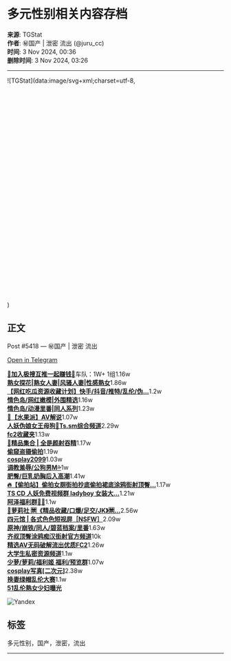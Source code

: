 # 多元性别相关内容存档

**来源**: TGStat  
**作者**: ㊙️国产 | 泄密 流出 (@juru\_cc)  
**时间**: 3 Nov 2024, 00:36  
**删除时间**: 3 Nov 2024, 03:26  

---

![TGStat](data:image/svg+xml;charset=utf-8,<svg width="640" height="640" style="background-color:%2344badc;font-family:Nunito,sans-serif" viewBox="0 0 100 100" preserveAspectRatio="xMidYMid meet" xmlns="http://www.w3.org/2000/svg"><text font-size="30" x="50%" y="50%" dy="5" fill="white" dominant-baseline="middle" text-anchor="middle"></text></svg>)

## 正文
Post #5418 — ㊙️国产 | 泄密 流出

[Open in Telegram](https://ttttt.me/juru_cc/5418)

[**🚀加入极搜互推一起赚钱🚀**](https://t.me/hutui1bot)车队：1W+ 1组1.16w  
[**熟女探花|熟女人妻|风骚人妻|性感熟女**](https://cn.tgstat.com/channel/@wv958)1.86w  
[**【网红吃瓜资源收藏计划】快手/抖音/推特/乱伦/伪...**](https://tgstat.com/channel/@JB2048)1.2w  
[**情色岛/网红嫩模|外围精选**](https://cn.tgstat.com/channel/@yhk578)1.16w  
[**情色岛/动漫里番|同人系列**](https://tgstat.com/channel/@qsddm)1.23w  
[**🍌【水果派】AV解说**](https://tgstat.com/channel/@shuiguopai91)1.07w  
[**人妖伪娘女王母狗💋Ts.sm综合频道**](https://t.me/+IduLUVCALbxkN2Fl)2.29w  
[**fc2收藏夹**](https://t.me/+wh2ZemJohp0zYmI9)1.13w  
[**🍑精品集合 | 全是颜射吞精**](https://t.me/+nRn3vchAz4Q2OWRl)1.17w  
[**偷窥盗摄偷拍**](https://tgstat.com/channel/@rrdby5)1.19w  
[**cosplay2099**](https://tgstat.com/channel/@cos2099)1.03w  
[**调教羞辱/公狗男M💦**](https://cn.tgstat.com/channel/@pronhub069)1w  
[**肥臀/巨乳奶胸后入高潮**](https://tgstat.com/channel/@bigbigmimi)1.41w  
[**🔥【偷拍站】偷拍女厕街拍抄底偷拍裙底涂鸦街射顶臀...**](https://cn.tgstat.com/channel/@tp608)1.17w  
[**TS CD 人妖免费视频群 ladyboy 女装大...**](https://t.me/+qT3LXPG6fadmOGFl)1.21w  
[**阿泽福利群💪🈲**](https://t.me/+VHy5B7nrJuIzYjJl)1.1w  
[**🔞萝莉社 🈲《精品收藏/口爆/足交/JK》🈲...**](https://tgstat.com/channel/@tgty668)2.56w  
[**四元馆 | 各式色色短视屏［NSFW］**](https://tgstat.com/channel/@SYG_NEWVERSION)2.09w  
[**原神/崩铁/同人/碧蓝档案/里番**](https://cn.tgstat.com/channel/@Landpd)1.63w  
[**齐叔顶臀涂鸦痴汉街射官方频道**](https://cn.tgstat.com/channel/@chihanclub)10k  
[**精选AV无码破解流出优质FC2**](https://tgstat.com/channel/@EEFFDS4)1.26w  
[**大学生私密资源频道**](https://cn.tgstat.com/channel/@studentmimibox)1.1w  
[**少萝/萝莉/福利姬 福利/预览群**](https://tgstat.com/channel/@luoli656)1.07w  
[**cosplay写真\[二次元\]**](https://tgstat.com/channel/@iwanghong)2.38w  
[**换妻绿帽乱伦大赛**](https://cn.tgstat.com/channel/@xiangmu_huichan)1.1w  
[**51乱伦熟女少妇曝光**](https://t.me/+_Nk6KtErlL45NjQ1)

![Yandex](https://mc.yandex.ru/watch/44953966)

## 标签
多元性别，国产，泄密，流出

---